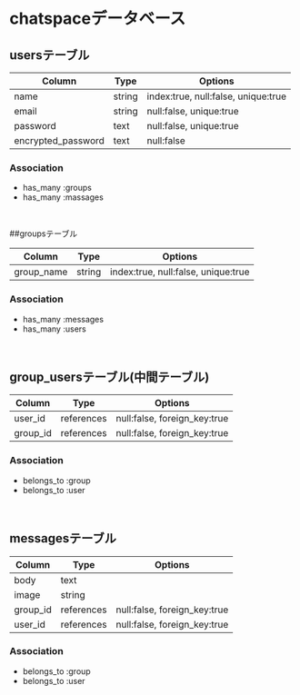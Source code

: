 <!-- # README
# chatspaceデータベース

## usersテーブル

|Column|Type|Options|
|------|----|-------|
|name|string|index:true, null:false, unique:true|
|email|string|null:false, unique:true|
|password|string|null:false|

### Association
- has_many :messages
- has_many :groups, through: :group_users
- has_many :group_users

##groupsテーブル

|Column|Type|Options|
|------|----|-------|
|name|string|null:false, unique:true|

### Association
- has_many :messages
- has_many :users, through: :group_users
- has_many :group_users

## group_usersテーブル(中間テーブル)

|Column|Type|Options|
|------|----|-------|
|user_id|references|null:false, foreign_key:true|
|group_id|references|null:false, foreign_key:true|

### Association
- belongs_to :group
- belongs_to :user

## messagesテーブル

* ... -->

# chatspaceデータベース

## usersテーブル

|Column|Type|Options|
|------|----|-------|
|name|string|index:true, null:false, unique:true|
|email|string|null:false, unique:true|
|password|text|null:false, unique:true|
|encrypted_password|text|null:false|

### Association
- has_many :groups
- has_many :massages
<br>

##groupsテーブル

|Column|Type|Options|
|------|----|-------|
|group_name|string|index:true, null:false, unique:true|

### Association
- has_many :messages
- has_many :users
<br>

## group_usersテーブル(中間テーブル)

|Column|Type|Options|
|------|----|-------|
|user_id|references|null:false, foreign_key:true|
|group_id|references|null:false, foreign_key:true|

### Association
- belongs_to :group
- belongs_to :user
<br>

## messagesテーブル

|Column|Type|Options|
|------|----|-------|
|body|text||
|image|string||
|group_id|references|null:false, foreign_key:true|
|user_id|references|null:false, foreign_key:true|

### Association
- belongs_to :group
- belongs_to :user